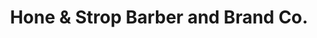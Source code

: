---
title: "Hone & Strop Barber and Brand Co."
url: /bethlehem/hone-und-strop-barber-and-brand-co/
shop: Friseur
---